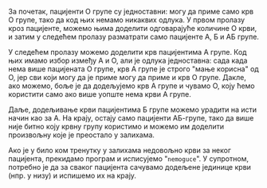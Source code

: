﻿За почетак, пацијенти О групе су једноставни: могу да приме само крв О
групе, тако да код њих немамо никаквих одлука. У првом пролазу кроз
пацијенте, можемо њима доделити одговарајуће количине О крви, и
затим у следећем пролазу разматрати само пацијенте А, Б и АБ групе.

У следећем пролазу можемо доделити крв пацијентима А групе. Код њих
имамо избор између А и О, али је одлука једноставна: сада када нема
више пацијената О групе, крв А групе је строго "мање корисна" од О,
јер сви који могу да је приме могу да приме и крв О групе. Дакле, ако
можемо, боље је да додељујемо крв А групе и чувамо О, коју ћемо
користити само ако више уопште нема крви А групе.

Даље, додељивање крви пацијентима Б групе можемо урадити на исти начин
као за А. На крају, остају само пацијенти АБ-групе, тако да више није
битно коју крвну групу користимо и можемо им доделити произвољну које
је преостало у залихама.

Ако је у било ком тренутку у залихама недовољно крви за неког
пацијента, прекидамо програм и исписујемо "`nemoguce`". У супротном,
потребно је да за сваког пацијента сачувамо додељене јединице крви
(нпр. у низу) и испишемо их на крају.
